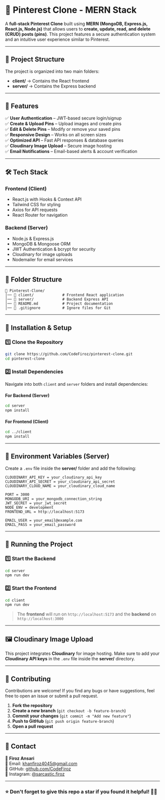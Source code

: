 # 📌 Pinterest Clone - MERN Stack

A **full-stack Pinterest Clone** built using **MERN (MongoDB, Express.js, React.js, Node.js)** that allows users to **create, update, read, and delete (CRUD) posts (pins)**. This project features a secure authentication system and an intuitive user experience similar to Pinterest.

---

## 📂 Project Structure

The project is organized into two main folders:

- **client/** → Contains the React frontend  
- **server/** → Contains the Express backend  

---

## 🚀 Features

✅ **User Authentication** – JWT-based secure login/signup  
✅ **Create & Upload Pins** – Upload images and create pins  
✅ **Edit & Delete Pins** – Modify or remove your saved pins  
✅ **Responsive Design** – Works on all screen sizes  
✅ **Optimized API** – Fast API responses & database queries  
✅ **Cloudinary Image Upload** – Secure image hosting  
✅ **Email Notifications** – Email-based alerts & account verification  

---

## 🛠 Tech Stack

### **Frontend (Client)**
- React.js with Hooks & Context API
- Tailwind CSS for styling
- Axios for API requests
- React Router for navigation

### **Backend (Server)**
- Node.js & Express.js
- MongoDB & Mongoose ORM
- JWT Authentication & bcrypt for security
- Cloudinary for image uploads
- Nodemailer for email services

---

## 📂 Folder Structure

```
📌 Pinterest-Clone/
│── 📁 client/             # Frontend React application
│── 📁 server/             # Backend Express API
│── 📄 README.md           # Project documentation
│── 📄 .gitignore          # Ignore files for Git
```

---

## 🔧 Installation & Setup

### **1️⃣ Clone the Repository**
```bash
git clone https://github.com/CodeFiroz/pinterest-clone.git
cd pinterest-clone
```

### **2️⃣ Install Dependencies**
Navigate into both `client` and `server` folders and install dependencies:

#### **For Backend (Server)**
```bash
cd server
npm install
```

#### **For Frontend (Client)**
```bash
cd ../client
npm install
```

---

## 🔑 Environment Variables (Server)

Create a `.env` file inside the **server/** folder and add the following:

```env
CLOUDINARY_API_KEY = your_cloudinary_api_key
CLOUDINARY_API_SECRET = your_cloudinary_api_secret
CLOUDINARY_CLOUD_NAME = your_cloudinary_cloud_name

PORT = 3000
MONGODB_URI = your_mongodb_connection_string
JWT_SECRET = your_jwt_secret
NODE_ENV = development
FRONTEND_URL = http://localhost:5173

EMAIL_USER = your_email@example.com
EMAIL_PASS = your_email_password
```

---

## 🚀 Running the Project

### **1️⃣ Start the Backend**
```bash
cd server
npm run dev
```

### **2️⃣ Start the Frontend**
```bash
cd client
npm run dev
```

> The **frontend** will run on `http://localhost:5173` and the **backend** on `http://localhost:3000`

---



## 🖼 Cloudinary Image Upload

This project integrates **Cloudinary** for image hosting. Make sure to add your **Cloudinary API keys** in the `.env` file inside the **server/** directory.

---

## 🤝 Contributing

Contributions are welcome! If you find any bugs or have suggestions, feel free to open an issue or submit a pull request.

1. **Fork the repository**
2. **Create a new branch** (`git checkout -b feature-branch`)
3. **Commit your changes** (`git commit -m "Add new feature"`)
4. **Push to GitHub** (`git push origin feature-branch`)
5. **Open a pull request**

---

## 📩 Contact

👤 **Firoz Ansari**  
📧 Email: [khanfiroz4045@gmail.com](mailto:khanfiroz4045@gmail.com)  
🔗 GitHub: [github.com/CodeFiroz](https://github.com/CodeFiroz)  
📸 Instagram: [@sarcastic.firoz](https://www.instagram.com/sarcastic.firoz)  

---

### ⭐ **Don't forget to give this repo a star if you found it helpful!** 🚀🌟
